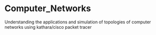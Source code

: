 # Computer_Networks
Understanding the applications and simulation of topologies of computer networks using kathara/cisco packet tracer

